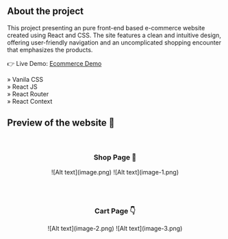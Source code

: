 <h2>About the project</h2>
<P>This project presenting an pure front-end based e-commerce website created using React and CSS. The site features a clean and intuitive design, offering user-friendly navigation and an uncomplicated shopping encounter that emphasizes the products.</p>

👉 Live Demo: <a href='https://smartshop-wenhaoyu.com/'>Ecommerce Demo</a>

» Vanila CSS <br>
» React JS <br>
» React Router <br>
» React Context <br>

<h2>Preview of the website 📸</h2>
<br>
<h3 align='center'>Shop Page 🏡</h3>

<div align='center'>
![Alt text](image.png)
![Alt text](image-1.png)
</div>

<br><br>
<h3 align='center'>Cart Page 👇</h3>

<div align='center'>
![Alt text](image-2.png)
![Alt text](image-3.png)

</div>

